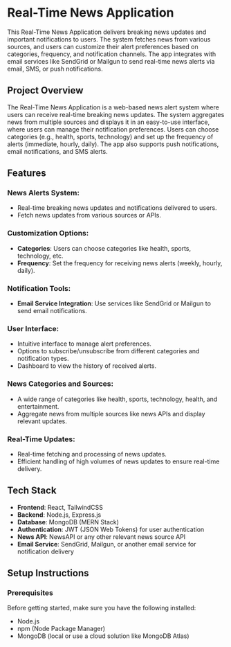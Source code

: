 # Real-Time News Application

This Real-Time News Application delivers breaking news updates and important notifications to users. The system fetches news from various sources, and users can customize their alert preferences based on categories, frequency, and notification channels. The app integrates with email services like SendGrid or Mailgun to send real-time news alerts via email, SMS, or push notifications.

## Project Overview

The Real-Time News Application is a web-based news alert system where users can receive real-time breaking news updates. The system aggregates news from multiple sources and displays it in an easy-to-use interface, where users can manage their notification preferences. Users can choose categories (e.g., health, sports, technology) and set up the frequency of alerts (immediate, hourly, daily). The app also supports push notifications, email notifications, and SMS alerts.

## Features

### News Alerts System:
- Real-time breaking news updates and notifications delivered to users.
- Fetch news updates from various sources or APIs.
  
### Customization Options:
- **Categories**: Users can choose categories like health, sports, technology, etc.
- **Frequency**: Set the frequency for receiving news alerts (weekly, hourly, daily).

### Notification Tools:
- **Email Service Integration**: Use services like SendGrid or Mailgun to send email notifications.
  
### User Interface:
- Intuitive interface to manage alert preferences.
- Options to subscribe/unsubscribe from different categories and notification types.
- Dashboard to view the history of received alerts.

### News Categories and Sources:
- A wide range of categories like health, sports, technology, health, and entertainment.
- Aggregate news from multiple sources like news APIs and display relevant updates.

### Real-Time Updates:
- Real-time fetching and processing of news updates.
- Efficient handling of high volumes of news updates to ensure real-time delivery.

## Tech Stack

- **Frontend**: React, TailwindCSS
- **Backend**: Node.js, Express.js
- **Database**: MongoDB (MERN Stack)
- **Authentication**: JWT (JSON Web Tokens) for user authentication
- **News API**: NewsAPI or any other relevant news source API
- **Email Service**: SendGrid, Mailgun, or another email service for notification delivery

## Setup Instructions

### Prerequisites
Before getting started, make sure you have the following installed:
- Node.js
- npm (Node Package Manager)
- MongoDB (local or use a cloud solution like MongoDB Atlas)

